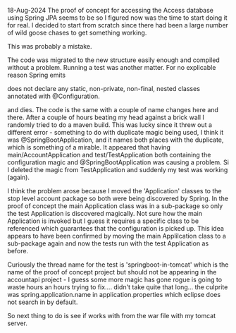 18-Aug-2024 The proof of concept for accessing the Access database using Spring JPA seems to be 
so I figured now was the time to start doing it for real. I decided to start from scratch since
there had been a large number of wild goose chases to get something working. 

This was probably a mistake.

The code was migrated to the new structure easily enough and compiled without a problem.
Running a test was another matter. For no explicable reason Spring emits

does not declare any static, non-private, non-final, nested classes annotated with @Configuration.

and dies. The code is the same with a couple of name changes here and there.
After a couple of hours beating my head against a brick wall I randomly tried to do a
maven build. This was lucky since it threw out a different error - something to do
with duplicate magic being used, I think it was @SpringBootApplication, and it names both places
with the duplicate, which is something of a mirable. It appeared that having main/AccountApplication and
test/TestApplication both containing the configuration magic and @SpringBootApplication was causing a
problem. Si I deleted the magic from TestApplication and suddenly my test was working (again).

I think the problem arose because I moved the 'Application' classes to the stop level account package so
both were being discovered by Spring. In the proof of concept the main Application class was in a sub-package
so only the test Application is discovered magically. Not sure how the main Application is invoked but I guess
it requires a specific class to be referenced which guarantees that the configuration is picked up. This 
idea appears to have been confirmed by moving the main Applilcation class to a sub-package again and
now the tests run with the test Application as before.

Curiously the thread name for the test is 'springboot-in-tomcat' which is the name of the proof of concept project
but should not be appearing in the accountapi project - I guess some more magic has gone rogue is going to waste
hours an hours trying to fix.... didn't take quite that long... the culprite was spring.application.name in 
application.properties which eclipse does not search in by default.

So next thing to do is see if works with from the war file with my tomcat server.